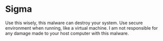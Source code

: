 # Sigma

Use this wisely, this malware can destroy your system. Use secure environment when running, like a virtual machine. I am not responsible for any damage made to your host computer with this malware.
